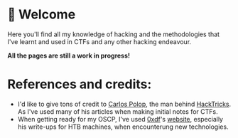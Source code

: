 # 👋 Welcome
Here you'll find all my knowledge of hacking and the methodologies that I've learnt and used in CTFs and any other hacking endeavour.


**All the pages are still a work in progress!**


# References and credits:
- I'd like to give tons of credit to [Carlos Polop](https://www.linkedin.com/in/carlos-polop-martin/), the man behind [HackTricks](https://book.hacktricks.xyz/welcome/readme). As I've used many of his articles when making initial notes for CTFs.
- When getting ready for my OSCP, I've used [0xdf](https://gitlab.com/0xdf)'s [website](https://0xdf.gitlab.io/), especially his write-ups for HTB machines, when encounterung new technologies.